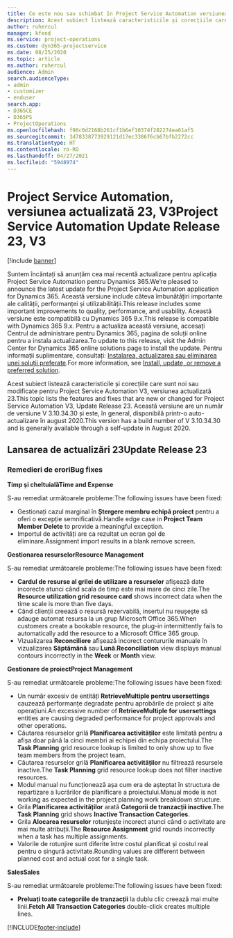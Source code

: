 ```yaml
---
title: Ce este nou sau schimbat în Project Service Automation versiunea actualizată 23, V3
description: Acest subiect listează caracteristicile și corecțiile care sunt disponibile în Project Service Automation V3, versiunea actualizată 23, V3.
author: ruhercul
manager: kfend
ms.service: project-operations
ms.custom: dyn365-projectservice
ms.date: 08/25/2020
ms.topic: article
ms.author: ruhercul
audience: Admin
search.audienceType:
- admin
- customizer
- enduser
search.app:
- D365CE
- D365PS
- ProjectOperations
ms.openlocfilehash: f90c0d2168b261cf1b6ef10374f282274ea61af5
ms.sourcegitcommit: 3d78338773929121d17ec3386f6cb67bfb2272cc
ms.translationtype: HT
ms.contentlocale: ro-RO
ms.lasthandoff: 04/27/2021
ms.locfileid: "5948974"
---
```

# <a name="project-service-automation-update-release-23-v3"></a><span data-ttu-id="42816-103">Project Service Automation, versiunea actualizată 23, V3</span><span class="sxs-lookup"><span data-stu-id="42816-103">Project Service Automation Update Release 23, V3</span></span>

[!include [banner](../includes/psa-now-project-operations.md)]

<span data-ttu-id="42816-104">Suntem încântați să anunțăm cea mai recentă actualizare pentru aplicația Project Service Automation pentru Dynamics 365.</span><span class="sxs-lookup"><span data-stu-id="42816-104">We’re pleased to announce the latest update for the Project Service Automation application for Dynamics 365.</span></span> <span data-ttu-id="42816-105">Această versiune include câteva îmbunătățiri importante ale calității, performanței și utilizabilității.</span><span class="sxs-lookup"><span data-stu-id="42816-105">This release includes some important improvements to quality, performance, and usability.</span></span> <span data-ttu-id="42816-106">Această versiune este compatibilă cu Dynamics 365 9.x.</span><span class="sxs-lookup"><span data-stu-id="42816-106">This release is compatible with Dynamics 365 9.x.</span></span> <span data-ttu-id="42816-107">Pentru a actualiza această versiune, accesați Centrul de administrare pentru Dynamics 365, pagina de soluții online pentru a instala actualizarea.</span><span class="sxs-lookup"><span data-stu-id="42816-107">To update to this release, visit the Admin Center for Dynamics 365 online solutions page to install the update.</span></span> <span data-ttu-id="42816-108">Pentru informații suplimentare, consultați: [Instalarea, actualizarea sau eliminarea unei soluții preferate](/power-platform/admin/install-remove-preferred-solution).</span><span class="sxs-lookup"><span data-stu-id="42816-108">For more information, see [Install, update, or remove a preferred solution](/power-platform/admin/install-remove-preferred-solution).</span></span>

<span data-ttu-id="42816-109">Acest subiect listează caracteristicile și corecțiile care sunt noi sau modificate pentru Project Service Automation V3, versiunea actualizată 23.</span><span class="sxs-lookup"><span data-stu-id="42816-109">This topic lists the features and fixes that are new or changed for Project Service Automation V3, Update Release 23.</span></span> <span data-ttu-id="42816-110">Această versiune are un număr de versiune V 3.10.34.30 și este, în general, disponibilă printr-o auto-actualizare în august 2020.</span><span class="sxs-lookup"><span data-stu-id="42816-110">This version has a build number of V 3.10.34.30 and is generally available through a self-update in August 2020.</span></span>

## <a name="update-release-23"></a><span data-ttu-id="42816-111">Lansarea de actualizări 23</span><span class="sxs-lookup"><span data-stu-id="42816-111">Update Release 23</span></span>

### <a name="bug-fixes"></a><span data-ttu-id="42816-112">Remedieri de erori</span><span class="sxs-lookup"><span data-stu-id="42816-112">Bug fixes</span></span>

<span data-ttu-id="42816-113">**Timp și cheltuială**</span><span class="sxs-lookup"><span data-stu-id="42816-113">**Time and Expense**</span></span>

<span data-ttu-id="42816-114">S-au remediat următoarele probleme:</span><span class="sxs-lookup"><span data-stu-id="42816-114">The following issues have been fixed:</span></span>
- <span data-ttu-id="42816-115">Gestionați cazul marginal în **Ștergere membru echipă proiect** pentru a oferi o excepție semnificativă.</span><span class="sxs-lookup"><span data-stu-id="42816-115">Handle edge case in **Project Team Member Delete** to provide a meaningful exception.</span></span>
- <span data-ttu-id="42816-116">Importul de activități are ca rezultat un ecran gol de eliminare.</span><span class="sxs-lookup"><span data-stu-id="42816-116">Assignment import results in a blank remove screen.</span></span>

<span data-ttu-id="42816-117">**Gestionarea resurselor**</span><span class="sxs-lookup"><span data-stu-id="42816-117">**Resource Management**</span></span>

<span data-ttu-id="42816-118">S-au remediat următoarele probleme:</span><span class="sxs-lookup"><span data-stu-id="42816-118">The following issues have been fixed:</span></span>

- <span data-ttu-id="42816-119">**Cardul de resurse al grilei de utilizare a resurselor** afișează date incorecte atunci când scala de timp este mai mare de cinci zile.</span><span class="sxs-lookup"><span data-stu-id="42816-119">The **Resource utilization grid resource card** shows incorrect data when the time scale is more than five days.</span></span>
- <span data-ttu-id="42816-120">Când clienții creează o resursă rezervabilă, insertul nu reușește să adauge automat resursa la un grup Microsoft Office 365.</span><span class="sxs-lookup"><span data-stu-id="42816-120">When customers create a bookable resource, the plug-in intermittently fails to automatically add the resource to a Microsoft Office 365 group.</span></span>
- <span data-ttu-id="42816-121">Vizualizarea **Reconciliere** afișează incorect contururile manuale în vizualizarea **Săptămână** sau **Lună**.</span><span class="sxs-lookup"><span data-stu-id="42816-121">**Reconciliation** view displays manual contours incorrectly in the **Week** or **Month** view.</span></span>

<span data-ttu-id="42816-122">**Gestionare de proiect**</span><span class="sxs-lookup"><span data-stu-id="42816-122">**Project Management**</span></span>

<span data-ttu-id="42816-123">S-au remediat următoarele probleme:</span><span class="sxs-lookup"><span data-stu-id="42816-123">The following issues have been fixed:</span></span>

- <span data-ttu-id="42816-124">Un număr excesiv de entități **RetrieveMultiple pentru usersettings** cauzează performanțe degradate pentru aprobările de proiect și alte operațiuni.</span><span class="sxs-lookup"><span data-stu-id="42816-124">An excessive number of **RetrieveMultiple for usersettings** entities are causing degraded performance for project approvals and other operations.</span></span>
- <span data-ttu-id="42816-125">Căutarea resurselor grilă **Planificarea activităților** este limitată pentru a afișa doar până la cinci membri ai echipei din echipa proiectului.</span><span class="sxs-lookup"><span data-stu-id="42816-125">The **Task Planning** grid resource lookup is limited to only show up to five team members from the project team.</span></span> 
- <span data-ttu-id="42816-126">Căutarea resurselor grilă **Planificarea activităților** nu filtrează resursele inactive.</span><span class="sxs-lookup"><span data-stu-id="42816-126">The **Task Planning** grid resource lookup does not filter inactive resources.</span></span>
- <span data-ttu-id="42816-127">Modul manual nu funcționează așa cum era de așteptat în structura de repartizare a lucrărilor de planificare a proiectului.</span><span class="sxs-lookup"><span data-stu-id="42816-127">Manual mode is not working as expected in the project planning work breakdown structure.</span></span>
- <span data-ttu-id="42816-128">Grila **Planificarea activităților** arată **Categorii de tranzacții inactive**.</span><span class="sxs-lookup"><span data-stu-id="42816-128">The **Task Planning** grid shows **Inactive Transaction Categories**.</span></span>
- <span data-ttu-id="42816-129">Grila **Alocarea resurselor** rotunjește incorect atunci când o activitate are mai multe atribuții.</span><span class="sxs-lookup"><span data-stu-id="42816-129">The **Resource Assignment** grid rounds incorrectly when a task has multiple assignments.</span></span>
- <span data-ttu-id="42816-130">Valorile de rotunjire sunt diferite între costul planificat și costul real pentru o singură activitate.</span><span class="sxs-lookup"><span data-stu-id="42816-130">Rounding values are different between planned cost and actual cost for a single task.</span></span>

<span data-ttu-id="42816-131">**Sales**</span><span class="sxs-lookup"><span data-stu-id="42816-131">**Sales**</span></span>

<span data-ttu-id="42816-132">S-au remediat următoarele probleme:</span><span class="sxs-lookup"><span data-stu-id="42816-132">The following issues have been fixed:</span></span>

- <span data-ttu-id="42816-133">**Preluați toate categoriile de tranzacții** la dublu clic creează mai multe linii.</span><span class="sxs-lookup"><span data-stu-id="42816-133">**Fetch All Transaction Categories** double-click creates multiple lines.</span></span>


[!INCLUDE[footer-include](../includes/footer-banner.md)]